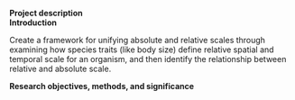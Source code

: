 **Project description**  
**Introduction**  
<!--Define question-->
Create a framework for unifying absolute and relative  scales through examining how species traits (like body size) define relative spatial and temporal scale for an organism, and then identify the relationship between relative and absolute scale.


**Research objectives, methods, and significance** 
<!-- Define objectives from question --> 
